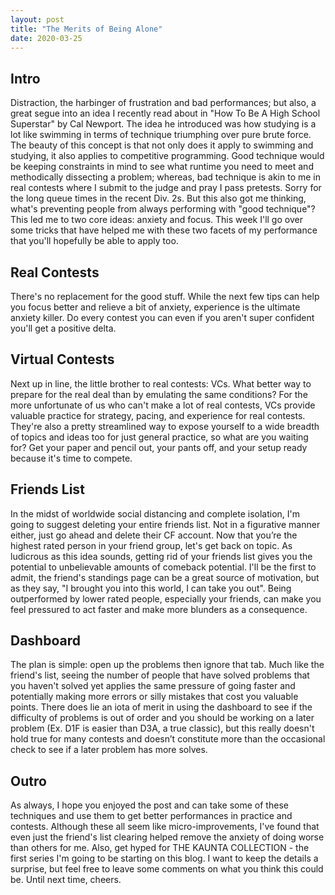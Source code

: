 ```yaml
---
layout: post
title: "The Merits of Being Alone"
date: 2020-03-25
---
```


## Intro

Distraction, the harbinger of frustration and bad performances; but also, a great segue into an idea I recently read about in "How To Be A High School Superstar" by Cal Newport. The idea he introduced was how studying is a lot like swimming in terms of technique triumphing over pure brute force. The beauty of this concept is that not only does it apply to swimming and studying, it also applies to competitive programming. Good technique would be keeping constraints in mind to see what runtime you need to meet and methodically dissecting a problem; whereas, bad technique is akin to me in real contests where I submit to the judge and pray I pass pretests. Sorry for the long queue times in the recent Div. 2s. But this also got me thinking, what's preventing people from always performing with "good technique"? This led me to two core ideas: anxiety and focus. This week I'll go over some tricks that have helped me with these two facets of my performance that you'll hopefully be able to apply too.

## **Real Contests**

There's no replacement for the good stuff. While the next few tips can help you focus better and relieve a bit of anxiety, experience is the ultimate anxiety killer. Do every contest you can even if you aren't super confident you'll get a positive delta.

## **Virtual Contests**

Next up in line, the little brother to real contests: VCs. What better way to prepare for the real deal than by emulating the same conditions? For the more unfortunate of us who can't make a lot of real contests, VCs provide valuable practice for strategy, pacing, and experience for real contests. They're also a pretty streamlined way to expose yourself to a wide breadth of topics and ideas too for just general practice, so what are you waiting for? Get your paper and pencil out, your pants off, and your setup ready because it's time to compete.

## **Friends List**

In the midst of worldwide social distancing and complete isolation, I'm going to suggest deleting your entire friends list. Not in a figurative manner either, just go ahead and delete their CF account. Now that you’re the highest rated person in your friend group, let's get back on topic. As ludicrous as this idea sounds, getting rid of your friends list gives you the potential to unbelievable amounts of comeback potential. I'll be the first to admit, the friend's standings page can be a great source of motivation, but as they say, "I brought you into this world, I can take you out". Being outperformed by lower rated people, especially your friends, can make you feel pressured to act faster and make more blunders as a consequence. 

## **Dashboard**

The plan is simple: open up the problems then ignore that tab. Much like the friend's list, seeing the number of people that have solved problems that you haven't solved yet applies the same pressure of going faster and potentially making more errors or silly mistakes that cost you valuable points. There does lie an iota of merit in using the dashboard to see if the difficulty of problems is out of order and you should be working on a later problem (Ex. D1F is easier than D3A, a true classic), but this really doesn't hold true for many contests and doesn’t constitute more than the occasional check to see if a later problem has more solves.

## **Outro**

As always, I hope you enjoyed the post and can take some of these techniques and use them to get better performances in practice and contests. Although these all seem like micro-improvements, I've found that even just the friend's list clearing helped remove the anxiety of doing worse than others for me. Also, get hyped for THE KAUNTA COLLECTION - the first series I'm going to be starting on this blog. I want to keep the details a surprise, but feel free to leave some comments on what you think this could be. Until next time, cheers.